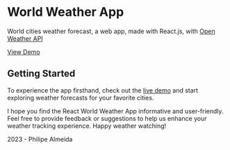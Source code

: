 # World Weather App

World cities weather forecast, a web app, made with React.js, with [Open Weather API](https://openweathermap.org)

[View Demo](https://world-weather.netlify.app)

## Getting Started

To experience the app firsthand, check out the [live demo](https://world-weather.netlify.app) and start exploring weather forecasts for your favorite cities.

I hope you find the React World Weather App informative and user-friendly. Feel free to provide feedback or suggestions to help us enhance your weather tracking experience. Happy weather watching!

2023 - Philipe Almeida
